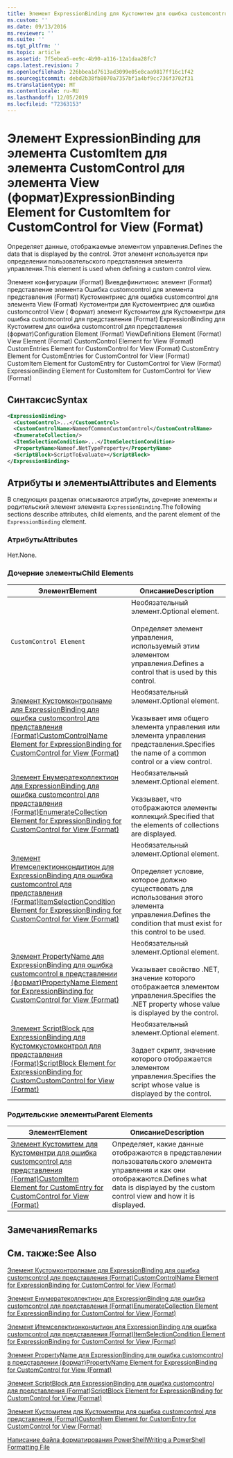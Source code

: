 ```yaml
---
title: Элемент ExpressionBinding для Кустомитем для ошибка customcontrol для представления (Format) | Документация Майкрософт
ms.custom: ''
ms.date: 09/13/2016
ms.reviewer: ''
ms.suite: ''
ms.tgt_pltfrm: ''
ms.topic: article
ms.assetid: 7f5ebea5-ee9c-4b90-a116-12a1daa28fc7
caps.latest.revision: 7
ms.openlocfilehash: 226bbea1d7613ad3099e05e8caa9817ff16c1f42
ms.sourcegitcommit: debd2b38fb8070a7357bf1a4bf9cc736f3702f31
ms.translationtype: MT
ms.contentlocale: ru-RU
ms.lasthandoff: 12/05/2019
ms.locfileid: "72363153"
---
```

# <a name="expressionbinding-element-for-customitem-for-customcontrol-for-view-format"></a><span data-ttu-id="fd60a-102">Элемент ExpressionBinding для элемента CustomItem для элемента CustomControl для элемента View (формат)</span><span class="sxs-lookup"><span data-stu-id="fd60a-102">ExpressionBinding Element for CustomItem for CustomControl for View (Format)</span></span>

<span data-ttu-id="fd60a-103">Определяет данные, отображаемые элементом управления.</span><span class="sxs-lookup"><span data-stu-id="fd60a-103">Defines the data that is displayed by the control.</span></span> <span data-ttu-id="fd60a-104">Этот элемент используется при определении пользовательского представления элемента управления.</span><span class="sxs-lookup"><span data-stu-id="fd60a-104">This element is used when defining a custom control view.</span></span>

<span data-ttu-id="fd60a-105">Элемент конфигурации (Format) Виевдефинитионс элемент (Format) представление элемента Ошибка customcontrol для элемента представления (Format) Кустоментриес для ошибка customcontrol для элемента View (Format) Кустоментри для Кустоментриес для ошибка customcontrol View ( Формат) элемент Кустомитем для Кустоментри для ошибка customcontrol для представления (Format) ExpressionBinding для Кустомитем для ошибка customcontrol для представления (формат)</span><span class="sxs-lookup"><span data-stu-id="fd60a-105">Configuration Element (Format) ViewDefinitions Element (Format) View Element (Format) CustomControl Element for View (Format) CustomEntries Element for CustomControl for View (Format) CustomEntry Element for CustomEntries for CustomControl for View (Format) CustomItem Element for CustomEntry for CustomControl for View (Format) ExpressionBinding Element for CustomItem for CustomControl for View (Format)</span></span>

## <a name="syntax"></a><span data-ttu-id="fd60a-106">Синтаксис</span><span class="sxs-lookup"><span data-stu-id="fd60a-106">Syntax</span></span>

```xml
<ExpressionBinding>
  <CustomControl>...</CustomControl>
  <CustomControlName>NameofCommonCustomControl</CustomControlName>
  <EnumerateCollection/>
  <ItemSelectionCondition>...</ItemSelectionCondition>
  <PropertyName>Nameof.NetTypeProperty</PropertyName>
  <ScriptBlock>ScriptToEvaluate></ScriptBlock>
</ExpressionBinding>
```

## <a name="attributes-and-elements"></a><span data-ttu-id="fd60a-107">Атрибуты и элементы</span><span class="sxs-lookup"><span data-stu-id="fd60a-107">Attributes and Elements</span></span>

<span data-ttu-id="fd60a-108">В следующих разделах описываются атрибуты, дочерние элементы и родительский элемент элемента `ExpressionBinding`.</span><span class="sxs-lookup"><span data-stu-id="fd60a-108">The following sections describe attributes, child elements, and the parent element of the `ExpressionBinding` element.</span></span>

### <a name="attributes"></a><span data-ttu-id="fd60a-109">Атрибуты</span><span class="sxs-lookup"><span data-stu-id="fd60a-109">Attributes</span></span>

<span data-ttu-id="fd60a-110">Нет.</span><span class="sxs-lookup"><span data-stu-id="fd60a-110">None.</span></span>

### <a name="child-elements"></a><span data-ttu-id="fd60a-111">Дочерние элементы</span><span class="sxs-lookup"><span data-stu-id="fd60a-111">Child Elements</span></span>

|<span data-ttu-id="fd60a-112">Элемент</span><span class="sxs-lookup"><span data-stu-id="fd60a-112">Element</span></span>|<span data-ttu-id="fd60a-113">Описание</span><span class="sxs-lookup"><span data-stu-id="fd60a-113">Description</span></span>|
|-------------|-----------------|
|`CustomControl Element`|<span data-ttu-id="fd60a-114">Необязательный элемент.</span><span class="sxs-lookup"><span data-stu-id="fd60a-114">Optional element.</span></span><br /><br /> <span data-ttu-id="fd60a-115">Определяет элемент управления, используемый этим элементом управления.</span><span class="sxs-lookup"><span data-stu-id="fd60a-115">Defines a control that is used by this control.</span></span>|
|[<span data-ttu-id="fd60a-116">Элемент Кустомконтролнаме для ExpressionBinding для ошибка customcontrol для представления (Format)</span><span class="sxs-lookup"><span data-stu-id="fd60a-116">CustomControlName Element for ExpressionBinding for CustomControl for View (Format)</span></span>](./customcontrolname-element-for-expressionbinding-for-customcontrol-for-view-format.md)|<span data-ttu-id="fd60a-117">Необязательный элемент.</span><span class="sxs-lookup"><span data-stu-id="fd60a-117">Optional element.</span></span><br /><br /> <span data-ttu-id="fd60a-118">Указывает имя общего элемента управления или элемента управления представления.</span><span class="sxs-lookup"><span data-stu-id="fd60a-118">Specifies the name of a common control or a view control.</span></span>|
|[<span data-ttu-id="fd60a-119">Элемент Енумератеколлектион для ExpressionBinding для ошибка customcontrol для представления (Format)</span><span class="sxs-lookup"><span data-stu-id="fd60a-119">EnumerateCollection Element for ExpressionBinding for CustomControl for View (Format)</span></span>](./enumeratecollection-element-for-expressionbinding-for-customcontrol-for-view-format.md)|<span data-ttu-id="fd60a-120">Необязательный элемент.</span><span class="sxs-lookup"><span data-stu-id="fd60a-120">Optional element.</span></span><br /><br /> <span data-ttu-id="fd60a-121">Указывает, что отображаются элементы коллекций.</span><span class="sxs-lookup"><span data-stu-id="fd60a-121">Specified that the elements of collections are displayed.</span></span>|
|[<span data-ttu-id="fd60a-122">Элемент Итемселектионкондитион для ExpressionBinding для ошибка customcontrol для представления (Format)</span><span class="sxs-lookup"><span data-stu-id="fd60a-122">ItemSelectionCondition Element for ExpressionBinding for CustomControl for View (Format)</span></span>](./itemselectioncondition-element-for-expressionbinding-for-customcontrol-format.md)|<span data-ttu-id="fd60a-123">Необязательный элемент.</span><span class="sxs-lookup"><span data-stu-id="fd60a-123">Optional element.</span></span><br /><br /> <span data-ttu-id="fd60a-124">Определяет условие, которое должно существовать для использования этого элемента управления.</span><span class="sxs-lookup"><span data-stu-id="fd60a-124">Defines the condition that must exist for this control to be used.</span></span>|
|[<span data-ttu-id="fd60a-125">Элемент PropertyName для ExpressionBinding для ошибка customcontrol в представлении (формат)</span><span class="sxs-lookup"><span data-stu-id="fd60a-125">PropertyName Element for ExpressionBinding for CustomControl for View (Format)</span></span>](./propertyname-element-for-expressionbinding-for-customcontrol-for-view-format.md)|<span data-ttu-id="fd60a-126">Необязательный элемент.</span><span class="sxs-lookup"><span data-stu-id="fd60a-126">Optional element.</span></span><br /><br /> <span data-ttu-id="fd60a-127">Указывает свойство .NET, значение которого отображается элементом управления.</span><span class="sxs-lookup"><span data-stu-id="fd60a-127">Specifies the .NET property whose value is displayed by the control.</span></span>|
|[<span data-ttu-id="fd60a-128">Элемент ScriptBlock для ExpressionBinding для Кустомкустомконтрол для представления (Format)</span><span class="sxs-lookup"><span data-stu-id="fd60a-128">ScriptBlock Element for ExpressionBinding for CustomCustomControl for View (Format)</span></span>](./scriptblock-element-for-expressionbinding-for-customcontrol-for-view-format.md)|<span data-ttu-id="fd60a-129">Необязательный элемент.</span><span class="sxs-lookup"><span data-stu-id="fd60a-129">Optional element.</span></span><br /><br /> <span data-ttu-id="fd60a-130">Задает скрипт, значение которого отображается элементом управления.</span><span class="sxs-lookup"><span data-stu-id="fd60a-130">Specifies the script whose value is displayed by the control.</span></span>|

### <a name="parent-elements"></a><span data-ttu-id="fd60a-131">Родительские элементы</span><span class="sxs-lookup"><span data-stu-id="fd60a-131">Parent Elements</span></span>

|<span data-ttu-id="fd60a-132">Элемент</span><span class="sxs-lookup"><span data-stu-id="fd60a-132">Element</span></span>|<span data-ttu-id="fd60a-133">Описание</span><span class="sxs-lookup"><span data-stu-id="fd60a-133">Description</span></span>|
|-------------|-----------------|
|[<span data-ttu-id="fd60a-134">Элемент Кустомитем для Кустоментри для ошибка customcontrol для представления (Format)</span><span class="sxs-lookup"><span data-stu-id="fd60a-134">CustomItem Element for CustomEntry for CustomControl for View (Format)</span></span>](./customitem-element-for-customentry-for-customcontrol-for-view-format.md)|<span data-ttu-id="fd60a-135">Определяет, какие данные отображаются в представлении пользовательского элемента управления и как они отображаются.</span><span class="sxs-lookup"><span data-stu-id="fd60a-135">Defines what data is displayed by the custom control view and how it is displayed.</span></span>|

## <a name="remarks"></a><span data-ttu-id="fd60a-136">Замечания</span><span class="sxs-lookup"><span data-stu-id="fd60a-136">Remarks</span></span>

## <a name="see-also"></a><span data-ttu-id="fd60a-137">См. также:</span><span class="sxs-lookup"><span data-stu-id="fd60a-137">See Also</span></span>

[<span data-ttu-id="fd60a-138">Элемент Кустомконтролнаме для ExpressionBinding для ошибка customcontrol для представления (Format)</span><span class="sxs-lookup"><span data-stu-id="fd60a-138">CustomControlName Element for ExpressionBinding for CustomControl for View (Format)</span></span>](./customcontrolname-element-for-expressionbinding-for-customcontrol-for-view-format.md)

[<span data-ttu-id="fd60a-139">Элемент Енумератеколлектион для ExpressionBinding для ошибка customcontrol для представления (Format)</span><span class="sxs-lookup"><span data-stu-id="fd60a-139">EnumerateCollection Element for ExpressionBinding for CustomControl for View (Format)</span></span>](./enumeratecollection-element-for-expressionbinding-for-customcontrol-for-view-format.md)

[<span data-ttu-id="fd60a-140">Элемент Итемселектионкондитион для ExpressionBinding для ошибка customcontrol для представления (Format)</span><span class="sxs-lookup"><span data-stu-id="fd60a-140">ItemSelectionCondition Element for ExpressionBinding for CustomControl for View (Format)</span></span>](./itemselectioncondition-element-for-expressionbinding-for-customcontrol-format.md)

[<span data-ttu-id="fd60a-141">Элемент PropertyName для ExpressionBinding для ошибка customcontrol в представлении (формат)</span><span class="sxs-lookup"><span data-stu-id="fd60a-141">PropertyName Element for ExpressionBinding for CustomControl for View (Format)</span></span>](./propertyname-element-for-expressionbinding-for-customcontrol-for-view-format.md)

[<span data-ttu-id="fd60a-142">Элемент ScriptBlock для ExpressionBinding для ошибка customcontrol для представления (Format)</span><span class="sxs-lookup"><span data-stu-id="fd60a-142">ScriptBlock Element for ExpressionBinding for CustomControl for View (Format)</span></span>](./scriptblock-element-for-expressionbinding-for-customcontrol-for-view-format.md)

[<span data-ttu-id="fd60a-143">Элемент Кустомитем для Кустоментри для ошибка customcontrol для представления (Format)</span><span class="sxs-lookup"><span data-stu-id="fd60a-143">CustomItem Element for CustomEntry for CustomControl for View (Format)</span></span>](./customitem-element-for-customentry-for-customcontrol-for-view-format.md)

[<span data-ttu-id="fd60a-144">Написание файла форматирования PowerShell</span><span class="sxs-lookup"><span data-stu-id="fd60a-144">Writing a PowerShell Formatting File</span></span>](./writing-a-powershell-formatting-file.md)
